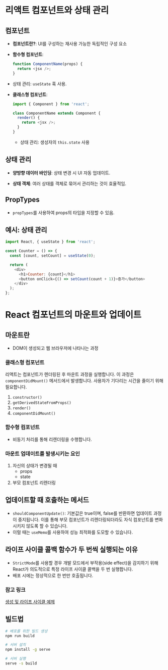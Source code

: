 # 리액트 컴포넌트와 상태 관리

## 컴포넌트

- **컴포넌트란?**: UI를 구성하는 재사용 가능한 독립적인 구성 요소
- **함수형 컴포넌트**:

  ```javascript
  function ComponentName(props) {
    return <jsx />;
  }
  ```

- 상태 관리: `useState` 훅 사용.

- **클래스형 컴포넌트**:

  ```javascript
  import { Component } from 'react';

  class ComponentName extends Component {
    render() {
      return <jsx />;
    }
  }
  ```

  - 상태 관리: 생성자의 `this.state` 사용

## 상태 관리

- **양방향 데이터 바인딩**: 상태 변경 시 UI 자동 업데이트.

- **상태 객체**: 여러 상태를 객체로 묶어서 관리하는 것이 효율적임.

## PropTypes

- `propTypes`를 사용하여 props의 타입을 지정할 수 있음.

## 예시: 상태 관리

```javascript
import React, { useState } from 'react';

const Counter = () => {
  const [count, setCount] = useState(0);

  return (
    <div>
      <h1>Counter: {count}</h1>
      <button onClick={() => setCount(count + 1)}>증가</button>
    </div>
  );
};
```

# React 컴포넌트의 마운트와 업데이트

## 마운트란

- DOM이 생성되고 웹 브라우저에 나타나는 과정

### 클래스형 컴포넌트

리액트는 컴포넌트가 렌더링된 후 마운트 과정을 실행합니다. 이 과정은 `componentDidMount()` 메서드에서 발생합니다. 사용자가 기다리는 시간을 줄이기 위해 필요합니다.

1. `constructor()`
2. `getDerivedStateFromProps()`
3. `render()`
4. `componentDidMount()`

### 함수형 컴포넌트

- 비동기 처리를 통해 리렌더링을 수행합니다.

### 마운트 업데이트를 발생시키는 요인

1. 자신의 상태가 변경될 때
   - props
   - state
2. 부모 컴포넌트 리렌더링

## 업데이트할 때 호출하는 메서드

- `shouldComponentUpdate()`: 기본값은 true이며, false를 반환하면 업데이트 과정이 중지됩니다. 이를 통해 부모 컴포넌트가 리렌더링되더라도 자식 컴포넌트를 변화시키지 않도록 할 수 있습니다.
- 이럴 때는 `useMemo`를 사용하여 성능 최적화를 도모할 수 있습니다.

## 라이프 사이클 콜백 함수가 두 번씩 실행되는 이유

- `StrictMode`를 사용할 경우 개발 모드에서 부작용(side effect)을 감지하기 위해 React가 의도적으로 특정 라이프 사이클 콜백을 두 번 실행합니다.
- 배포 시에는 정상적으로 한 번만 호출됩니다.

### 참고 링크

[생성 및 라이프 사이클 예제](https://codesandbox.io/p/sandbox/currying-bash-mrkjb?file=%2Fsrc%2FLifeCycleSample.js%3A7%2C5)

## 빌드법

```sh
# 배포를 위한 빌드 생성
npm run build

# 서버 설치
npm install -g serve

# 서버 실행
serve -s build
```
